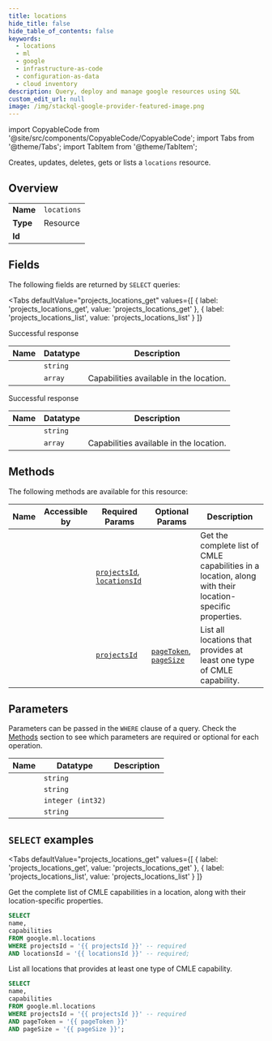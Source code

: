 ```yaml
--- 
title: locations
hide_title: false
hide_table_of_contents: false
keywords:
  - locations
  - ml
  - google
  - infrastructure-as-code
  - configuration-as-data
  - cloud inventory
description: Query, deploy and manage google resources using SQL
custom_edit_url: null
image: /img/stackql-google-provider-featured-image.png
---
```


import CopyableCode from '@site/src/components/CopyableCode/CopyableCode';
import Tabs from '@theme/Tabs';
import TabItem from '@theme/TabItem';

Creates, updates, deletes, gets or lists a <code>locations</code> resource.

## Overview
<table><tbody>
<tr><td><b>Name</b></td><td><code>locations</code></td></tr>
<tr><td><b>Type</b></td><td>Resource</td></tr>
<tr><td><b>Id</b></td><td><CopyableCode code="google.ml.locations" /></td></tr>
</tbody></table>

## Fields

The following fields are returned by `SELECT` queries:

<Tabs
    defaultValue="projects_locations_get"
    values={[
        { label: 'projects_locations_get', value: 'projects_locations_get' },
        { label: 'projects_locations_list', value: 'projects_locations_list' }
    ]}
>
<TabItem value="projects_locations_get">

Successful response

<table>
<thead>
    <tr>
    <th>Name</th>
    <th>Datatype</th>
    <th>Description</th>
    </tr>
</thead>
<tbody>
<tr>
    <td><CopyableCode code="name" /></td>
    <td><code>string</code></td>
    <td></td>
</tr>
<tr>
    <td><CopyableCode code="capabilities" /></td>
    <td><code>array</code></td>
    <td>Capabilities available in the location.</td>
</tr>
</tbody>
</table>
</TabItem>
<TabItem value="projects_locations_list">

Successful response

<table>
<thead>
    <tr>
    <th>Name</th>
    <th>Datatype</th>
    <th>Description</th>
    </tr>
</thead>
<tbody>
<tr>
    <td><CopyableCode code="name" /></td>
    <td><code>string</code></td>
    <td></td>
</tr>
<tr>
    <td><CopyableCode code="capabilities" /></td>
    <td><code>array</code></td>
    <td>Capabilities available in the location.</td>
</tr>
</tbody>
</table>
</TabItem>
</Tabs>

## Methods

The following methods are available for this resource:

<table>
<thead>
    <tr>
    <th>Name</th>
    <th>Accessible by</th>
    <th>Required Params</th>
    <th>Optional Params</th>
    <th>Description</th>
    </tr>
</thead>
<tbody>
<tr>
    <td><a href="#projects_locations_get"><CopyableCode code="projects_locations_get" /></a></td>
    <td><CopyableCode code="select" /></td>
    <td><a href="#parameter-projectsId"><code>projectsId</code></a>, <a href="#parameter-locationsId"><code>locationsId</code></a></td>
    <td></td>
    <td>Get the complete list of CMLE capabilities in a location, along with their location-specific properties.</td>
</tr>
<tr>
    <td><a href="#projects_locations_list"><CopyableCode code="projects_locations_list" /></a></td>
    <td><CopyableCode code="select" /></td>
    <td><a href="#parameter-projectsId"><code>projectsId</code></a></td>
    <td><a href="#parameter-pageToken"><code>pageToken</code></a>, <a href="#parameter-pageSize"><code>pageSize</code></a></td>
    <td>List all locations that provides at least one type of CMLE capability.</td>
</tr>
</tbody>
</table>

## Parameters

Parameters can be passed in the `WHERE` clause of a query. Check the [Methods](#methods) section to see which parameters are required or optional for each operation.

<table>
<thead>
    <tr>
    <th>Name</th>
    <th>Datatype</th>
    <th>Description</th>
    </tr>
</thead>
<tbody>
<tr id="parameter-locationsId">
    <td><CopyableCode code="locationsId" /></td>
    <td><code>string</code></td>
    <td></td>
</tr>
<tr id="parameter-projectsId">
    <td><CopyableCode code="projectsId" /></td>
    <td><code>string</code></td>
    <td></td>
</tr>
<tr id="parameter-pageSize">
    <td><CopyableCode code="pageSize" /></td>
    <td><code>integer (int32)</code></td>
    <td></td>
</tr>
<tr id="parameter-pageToken">
    <td><CopyableCode code="pageToken" /></td>
    <td><code>string</code></td>
    <td></td>
</tr>
</tbody>
</table>

## `SELECT` examples

<Tabs
    defaultValue="projects_locations_get"
    values={[
        { label: 'projects_locations_get', value: 'projects_locations_get' },
        { label: 'projects_locations_list', value: 'projects_locations_list' }
    ]}
>
<TabItem value="projects_locations_get">

Get the complete list of CMLE capabilities in a location, along with their location-specific properties.

```sql
SELECT
name,
capabilities
FROM google.ml.locations
WHERE projectsId = '{{ projectsId }}' -- required
AND locationsId = '{{ locationsId }}' -- required;
```
</TabItem>
<TabItem value="projects_locations_list">

List all locations that provides at least one type of CMLE capability.

```sql
SELECT
name,
capabilities
FROM google.ml.locations
WHERE projectsId = '{{ projectsId }}' -- required
AND pageToken = '{{ pageToken }}'
AND pageSize = '{{ pageSize }}';
```
</TabItem>
</Tabs>
